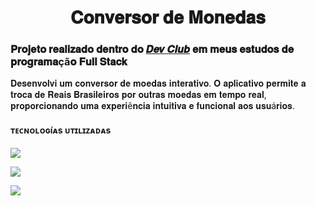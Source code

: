 <h1 align="center">
𝐂𝐨𝐧𝐯𝐞𝐫𝐬𝐨𝐫 𝐝𝐞 𝐌𝐨𝐧𝐞𝐝𝐚𝐬
</h1>

<h3>𝐏𝐫𝐨𝐣𝐞𝐭𝐨 𝐫𝐞𝐚𝐥𝐢𝐳𝐚𝐝𝐨 𝐝𝐞𝐧𝐭𝐫𝐨 𝐝𝐨 <a href="https://rodolfomori.com.br/devclub/">𝑫𝒆𝒗 𝑪𝒍𝒖𝒃</a> 𝐞𝐦 𝐦𝐞𝐮𝐬 𝐞𝐬𝐭𝐮𝐝𝐨𝐬 𝐝𝐞 𝐩𝐫𝐨𝐠𝐫𝐚𝐦𝐚çã𝐨 𝐅𝐮𝐥𝐥 𝐒𝐭𝐚𝐜𝐤 </h3>
<p>𝐃𝐞𝐬𝐞𝐧𝐯𝐨𝐥𝐯𝐢 𝐮𝐦 𝐜𝐨𝐧𝐯𝐞𝐫𝐬𝐨𝐫 𝐝𝐞 𝐦𝐨𝐞𝐝𝐚𝐬 𝐢𝐧𝐭𝐞𝐫𝐚𝐭𝐢𝐯𝐨. 𝐎 𝐚𝐩𝐥𝐢𝐜𝐚𝐭𝐢𝐯𝐨 𝐩𝐞𝐫𝐦𝐢𝐭𝐞 𝐚 𝐭𝐫𝐨𝐜𝐚 𝐝𝐞 𝐑𝐞𝐚𝐢𝐬 𝐁𝐫𝐚𝐬𝐢𝐥𝐞𝐢𝐫𝐨𝐬 𝐩𝐨𝐫 𝐨𝐮𝐭𝐫𝐚𝐬 𝐦𝐨𝐞𝐝𝐚𝐬 𝐞𝐦 𝐭𝐞𝐦𝐩𝐨 𝐫𝐞𝐚𝐥, 𝐩𝐫𝐨𝐩𝐨𝐫𝐜𝐢𝐨𝐧𝐚𝐧𝐝𝐨 
  𝐮𝐦𝐚 𝐞𝐱𝐩𝐞𝐫𝐢ê𝐧𝐜𝐢𝐚 𝐢𝐧𝐭𝐮𝐢𝐭𝐢𝐯𝐚 𝐞 𝐟𝐮𝐧𝐜𝐢𝐨𝐧𝐚𝐥 𝐚𝐨𝐬 𝐮𝐬𝐮á𝐫𝐢𝐨𝐬.</p>

<h4>ᴛᴇᴄɴᴏʟᴏɢíᴀs ᴜᴛɪʟɪᴢᴀᴅᴀs</h4>
<p><img src="https://img.shields.io/badge/HTML5-E34F26?style=for-the-badge&logo=html5&logoColor=white"></p>
<p><img src="https://img.shields.io/badge/CSS-239120?&style=for-the-badge&logo=css3&logoColor=white"></p>
<p><img src="https://img.shields.io/badge/JavaScript-F7DF1E?style=for-the-badge&logo=javascript&logoColor=black></p>

<h4> :heavy_check_mark: ᴄᴏɴsᴛʀᴜí ᴍᴇᴜ ᴘʀɪᴍᴇɪʀᴏ ᴄᴏɴᴠᴇʀsᴏʀ ᴅᴇ ᴍᴏᴇᴅᴀs ᴜᴛɪʟɪᴢᴀɴᴅᴏ ᴊᴀᴠᴀsᴄʀɪᴘᴛ, ᴏɴᴅᴇ ᴀᴘʀᴇɴᴅɪ ᴀ ᴍᴀɴɪᴘᴜʟᴀʀ ᴇʟᴇᴍᴇɴᴛᴏs ᴅᴏ ᴅᴏᴍ, 
  ғᴀᴢᴇʀ ᴄáʟᴄᴜʟᴏs ᴅᴇ ᴄᴏɴᴠᴇʀsãᴏ ᴇ ʀᴇsᴘᴏɴᴅᴇʀ ᴀ ᴇᴠᴇɴᴛᴏs ᴅᴇ ᴜsᴜáʀɪᴏ.
  ғᴏɪ ᴜᴍᴀ ɪɴᴛʀᴏᴅᴜçãᴏ ᴇᴍᴏᴄɪᴏɴᴀɴᴛᴇ ᴀᴏ ᴍᴜɴᴅᴏ ᴅᴀ ᴘʀᴏɢʀᴀᴍᴀçãᴏ ᴡᴇʙ ɪɴᴛᴇʀᴀᴛɪᴠᴀ.  :iphone: :computer:</h4>

<img src="https://github.com/ProfeFabio14/Conversor-de-Monedas/blob/main/Assets/computer%20-cell...png?raw=true"> 
